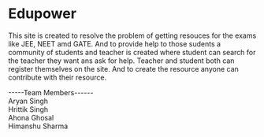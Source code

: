 # Edupower
This site is created to resolve the problem of getting resouces for the exams like JEE, NEET amd GATE. And to provide help to those sudents a community of students and teacher is created where student can search for the teacher they want ans ask for help. Teacher and student both can register themselves on the site. And to create the resource anyone can contribute with their resource.


-----Team Members------<br />
Aryan Singh <br />
Hrittik Singh<br />
Ahona Ghosal<br />
Himanshu Sharma<br />
